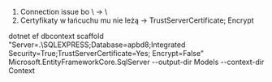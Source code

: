 1. Connection issue bo \\ -> \
2. Certyfikaty w łańcuchu mu nie leżą -> TrustServerCertificate; Encrypt 

dotnet ef dbcontext scaffold "Server=.\SQLEXPRESS;Database=apbd8;Integrated Security=True;TrustServerCertificate=Yes;
Encrypt=False" Microsoft.EntityFrameworkCore.SqlServer --output-dir Models --context-dir Context
